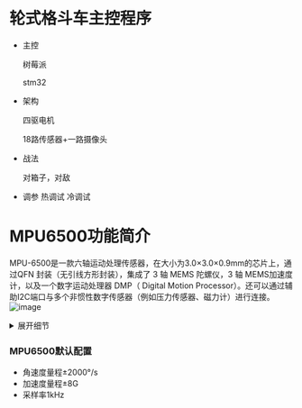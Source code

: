 # 轮式格斗车主控程序

- 主控

  树莓派

  stm32

- 架构

  四驱电机

  18路传感器+一路摄像头

- 战法

  对箱子，对敌

- 调参
  热调试
  冷调试

# MPU6500功能简介
MPU-6500是一款六轴运动处理传感器，在大小为3.0×3.0×0.9mm的芯片上，通过QFN 封装（无引线方形封装），集成了 3 轴 MEMS 陀螺仪，3 轴 MEMS加速度计，以及一个数字运动处理器 DMP（ Digital Motion Processor）。还可以通过辅助I2C端口与多个非惯性数字传感器（例如压力传感器、磁力计）进行连接。
![image](https://user-images.githubusercontent.com/88489697/213609141-13c99d10-06c6-4a6a-a45a-e8c5e3e89ee5.png)

<details>
<summary>展开细节</summary>
<pre><code>

## 1.陀螺仪功能
MPU-6500中的三轴MEMS陀螺仪具有广泛的特性：
<details>
<summary>功能详情</summary>
<pre><code>
- 数字输出X、Y和Z轴角速度传感器(陀螺仪)，其用户可编程全量程为±250，±500，±1000和±2000°/秒，使用16位ADC采集数据。
- 数字可编程低通滤波器
- 陀螺仪工作电流：3.2mA
- 工厂校准灵敏度标度因子
- 自测试
</code></pre>
</details>



## 2.加速度计功能
MPU-6500中的三轴MEMS加速度计具有广泛的功能：
<details>
<summary>功能详情</summary>
<pre><code>
- 数字输出X-，Y-，Z轴加速度计，可编程全量程为±2g，±4g，+8g和±16g，使用16位ADC采集数据。
- 加速度计正常工作电流：450 uA
- 低功率加速度计模式电流：0.98Hz为6.37uA，31.25Hz为17.75uA
- 用户可编程中断
- 用于应用程序处理器低功耗操作的唤醒运动中断
- 自测
</code></pre>
</details>

## 3.附加功能
MPU-6500包括下列附加功能：
<details>
<summary>功能详情</summary>
<pre><code>
- 从外部传感器(例如磁强计)读取数据的辅助IIC总线
- 3.4mA工作电流当所有6轴都都工作时
- VDD电源电压范围为1.8~3.3V±5%
- VDDIO基准电压1.8~3.3V±5%提供至辅助IIC设备
- 芯片大小：3x3x0.9mm
- 加速度计和陀螺仪之间的最小交叉轴灵敏度
- 512字节FIFO缓冲器，使应用程序处理器能够读取突发数据。
- 数字输出温度传感器
- 陀螺仪、加速度计和温度传感器可编程数字滤波器
- 400 KHzIIC用于与所有寄存器通信
- 1 MHz SPI串行接口用于与所有寄存器通信
- 20 MHz SPL串行接口用于读取传感器和中断寄存器（提高读取速度）。
- MEMS结构在硅片级密封和键合
- 符合RoHS和绿色标准
</code></pre>
</details>





## 4.运动处理
<details>
<summary>功能详情</summary>
<pre><code>
- 内部数字运动处理(DMP)引擎支持高级运动处理和低功耗功能，例如使用可编程中断的姿态识别。
- 除角速度外，该设备还可以选择输出角度。
- 低功率计步器功能允许主机处理器在DMP保持步数计数的同时进入睡眠状态。
</code></pre>
</details>

</code></pre>
</details>

### MPU6500默认配置
- 角速度量程±2000°/s
- 加速度量程±8G
- 采样率1kHz
